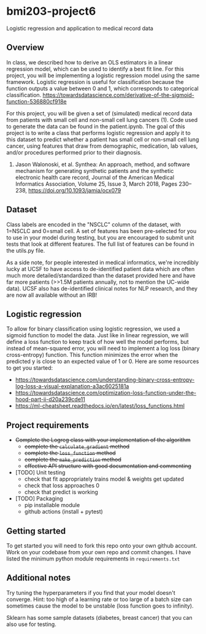 # bmi203-project6
Logistic regression and application to medical record data

## Overview
In class, we described how to derive an OLS estimators in a linear regression model, which can be used to identify a best fit line. For this project, you will be implementing a logistic regression model using the same framework. Logistic regression is useful for classification because the function outputs a value between 0 and 1, which corresponds to categorical classification. 
https://towardsdatascience.com/derivative-of-the-sigmoid-function-536880cf918e  

For this project, you will be given a set of (simulated) medical record data from patients with small cell and non-small cell lung cancers (1). Code used to generate the data can be found in the patient.ipynb. The goal of this project is to write a class that performs logistic regression and apply it to this dataset to predict whether a patient has small cell or non-small cell lung cancer, using features that draw from demographic, medication, lab values, and/or procedures performed prior to their diagnosis.  

1) Jason Walonoski, et al. Synthea: An approach, method, and software mechanism for generating synthetic patients and the synthetic electronic health care record, Journal of the American Medical Informatics Association, Volume 25, Issue 3, March 2018, Pages 230–238, https://doi.org/10.1093/jamia/ocx079

## Dataset 
Class labels are encoded in the "NSCLC" column of the dataset, with 1=NSCLC and 0=small cell. A set of features has been pre-selected for you to use in your model during testing, but you are encouraged to submit unit tests that look at different features. The full list of features can be found in the utils.py file.  

As a side note, for people interested in medical informatics, we're incredibly lucky at UCSF to have access to de-identified patient data which are often much more detailed/standardized than the dataset provided here and have far more patients (>>1.5M patients annually, not to mention the UC-wide data). UCSF also has de-identified clinical notes for NLP research, and they are now all available without an IRB! 

## Logistic regression
To allow for binary classification using logistic regression, we used a sigmoid function to model the data. Just like in linear regression, we will define a loss function to keep track of how well the model performs, but instead of mean-squared error, you will need to implement a log loss (binary cross-entropy) function. This function minimizes the error when the predicted y is close to an expected value of 1 or 0. Here are some resources to get you started: 
* https://towardsdatascience.com/understanding-binary-cross-entropy-log-loss-a-visual-explanation-a3ac6025181a
* https://towardsdatascience.com/optimization-loss-function-under-the-hood-part-ii-d20a239cde11
* https://ml-cheatsheet.readthedocs.io/en/latest/loss_functions.html

## Project requirements

* ~~Complete the Logreg class with your implementation of the algorithm~~
  * ~~complete the `calculate_gradient` method~~
  * ~~complete the `loss_function` method~~
  * ~~complete the `make_prediction` method~~
  * ~~effective API structure with good documentation and commenting~~
* [TODO] Unit testing
  * check that fit appropriately trains model & weights get updated
  * check that loss approaches 0
  * check that predict is working 
* [TODO] Packaging
  * pip installable module
  * github actions (install + pytest)

## Getting started
To get started you will need to fork this repo onto your own github account. Work on your codebase from your own repo and commit changes. I have listed the minimum python module requirements in `requirements.txt` 

## Additional notes
Try tuning the hyperparameters if you find that your model doesn't converge. Hint: too high of a learning rate or too large of a batch size can sometimes cause the model to be unstable (loss function goes to infinity).

Sklearn has some sample datasets (diabetes, breast cancer) that you can also use for testing. 

